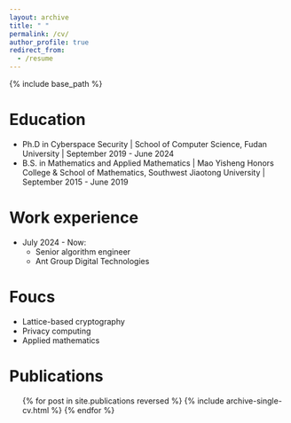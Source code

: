 ```yaml
---
layout: archive
title: " "
permalink: /cv/
author_profile: true
redirect_from:
  - /resume
---
```


{% include base_path %}

Education
======
* Ph.D in Cyberspace Security | School of Computer Science, Fudan University | September 2019 - June 2024
* B.S. in Mathematics and Applied Mathematics | Mao Yisheng Honors College & School of Mathematics, Southwest Jiaotong University | September 2015 - June 2019

Work experience
======
* July 2024 - Now:
  * Senior algorithm engineer
  * Ant Group Digital Technologies

Foucs
======
* Lattice-based cryptography
* Privacy computing
* Applied mathematics

Publications
======
  <ul>{% for post in site.publications reversed %}
    {% include archive-single-cv.html %}
  {% endfor %}</ul>
